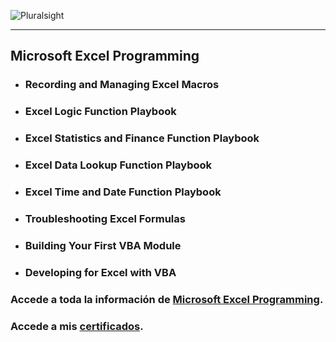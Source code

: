 ![Pluralsight](https://www.devprojournal.com/wp-content/uploads/2019/10/Pluralsight_logo_F-11.png)
***
## Microsoft Excel Programming
   * ### Recording and Managing Excel Macros
   * ### Excel Logic Function Playbook
   * ### Excel Statistics and Finance Function Playbook
   * ### Excel Data Lookup Function Playbook
   * ### Excel Time and Date Function Playbook
   * ### Troubleshooting Excel Formulas
   * ### Building Your First VBA Module
   * ### Developing for Excel with VBA

### Accede a toda la información de [Microsoft Excel Programming](https://www.pluralsight.com/paths/microsoft-excel-programming).

### Accede a mis [certificados](https://ibb.co/album/MxNLKj). 